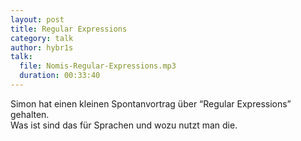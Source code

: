```yaml
---
layout: post
title: Regular Expressions
category: talk
author: hybr1s
talk:
  file: Nomis-Regular-Expressions.mp3
  duration: 00:33:40
---
```

Simon hat einen kleinen Spontanvortrag über “Regular Expressions” gehalten.  
Was ist sind das für Sprachen und wozu nutzt man die.  
